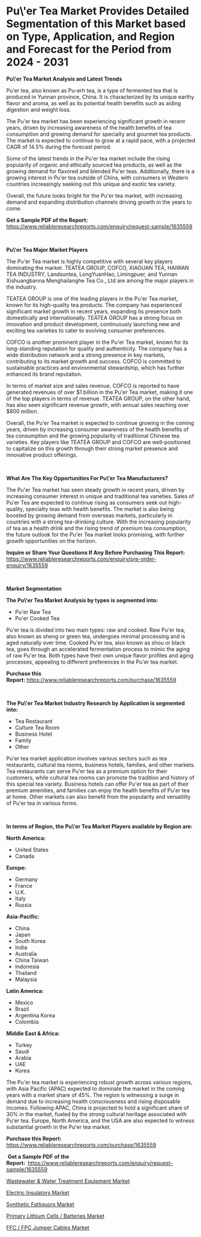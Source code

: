 <p><h1>Pu\'er Tea Market Provides Detailed Segmentation of this Market based on Type, Application, and Region and Forecast for the Period from 2024 - 2031</h1></p><p><strong>Pu\'er Tea Market Analysis and Latest Trends</strong></p>
<p><p>Pu'er tea, also known as Pu-erh tea, is a type of fermented tea that is produced in Yunnan province, China. It is characterized by its unique earthy flavor and aroma, as well as its potential health benefits such as aiding digestion and weight loss.</p><p>The Pu'er tea market has been experiencing significant growth in recent years, driven by increasing awareness of the health benefits of tea consumption and growing demand for specialty and gourmet tea products. The market is expected to continue to grow at a rapid pace, with a projected CAGR of 14.5% during the forecast period.</p><p>Some of the latest trends in the Pu'er tea market include the rising popularity of organic and ethically sourced tea products, as well as the growing demand for flavored and blended Pu'er teas. Additionally, there is a growing interest in Pu'er tea outside of China, with consumers in Western countries increasingly seeking out this unique and exotic tea variety.</p><p>Overall, the future looks bright for the Pu'er tea market, with increasing demand and expanding distribution channels driving growth in the years to come.</p></p>
<p><strong>Get a Sample PDF of the Report:&nbsp;</strong> <a href="https://www.reliableresearchreports.com/enquiry/request-sample/1635559">https://www.reliableresearchreports.com/enquiry/request-sample/1635559</a></p>
<p>&nbsp;</p>
<p><strong>Pu\'er Tea Major Market Players</strong></p>
<p><p>The Pu'er Tea market is highly competitive with several key players dominating the market. TEATEA GROUP, COFCO, XIAGUAN TEA, HAIWAN TEA INDUSTRY, Landsuntea, LongYuanHao, Limingpuer, and Yunnan Xishuangbanna Menghailanghe Tea Co., Ltd are among the major players in the industry.</p><p>TEATEA GROUP is one of the leading players in the Pu'er Tea market, known for its high-quality tea products. The company has experienced significant market growth in recent years, expanding its presence both domestically and internationally. TEATEA GROUP has a strong focus on innovation and product development, continuously launching new and exciting tea varieties to cater to evolving consumer preferences.</p><p>COFCO is another prominent player in the Pu'er Tea market, known for its long-standing reputation for quality and authenticity. The company has a wide distribution network and a strong presence in key markets, contributing to its market growth and success. COFCO is committed to sustainable practices and environmental stewardship, which has further enhanced its brand reputation.</p><p>In terms of market size and sales revenue, COFCO is reported to have generated revenues of over $1 billion in the Pu'er Tea market, making it one of the top players in terms of revenue. TEATEA GROUP, on the other hand, has also seen significant revenue growth, with annual sales reaching over $800 million.</p><p>Overall, the Pu'er Tea market is expected to continue growing in the coming years, driven by increasing consumer awareness of the health benefits of tea consumption and the growing popularity of traditional Chinese tea varieties. Key players like TEATEA GROUP and COFCO are well-positioned to capitalize on this growth through their strong market presence and innovative product offerings.</p></p>
<p>&nbsp;</p>
<p><strong>What Are The Key Opportunities For Pu\'er Tea Manufacturers?</strong></p>
<p><p>The Pu'er Tea market has seen steady growth in recent years, driven by increasing consumer interest in unique and traditional tea varieties. Sales of Pu'er Tea are expected to continue rising as consumers seek out high-quality, specialty teas with health benefits. The market is also being boosted by growing demand from overseas markets, particularly in countries with a strong tea-drinking culture. With the increasing popularity of tea as a health drink and the rising trend of premium tea consumption, the future outlook for the Pu'er Tea market looks promising, with further growth opportunities on the horizon.</p></p>
<p><strong>Inquire or Share Your Questions If Any Before Purchasing This Report:</strong> <a href="https://www.reliableresearchreports.com/enquiry/pre-order-enquiry/1635559">https://www.reliableresearchreports.com/enquiry/pre-order-enquiry/1635559</a></p>
<p>&nbsp;</p>
<p><strong>Market Segmentation</strong></p>
<p><strong>The Pu\'er Tea Market Analysis by types is segmented into:</strong></p>
<p><ul><li>Pu'er Raw Tea</li><li>Pu'er Cooked Tea</li></ul></p>
<p><p>Pu'er tea is divided into two main types: raw and cooked. Raw Pu'er tea, also known as sheng or green tea, undergoes minimal processing and is aged naturally over time. Cooked Pu'er tea, also known as shou or black tea, goes through an accelerated fermentation process to mimic the aging of raw Pu'er tea. Both types have their own unique flavor profiles and aging processes, appealing to different preferences in the Pu'er tea market.</p></p>
<p><strong>Purchase this Report:&nbsp;</strong><a href="https://www.reliableresearchreports.com/purchase/1635559">https://www.reliableresearchreports.com/purchase/1635559</a></p>
<p>&nbsp;</p>
<p><strong>The Pu\'er Tea Market Industry Research by Application is segmented into:</strong></p>
<p><ul><li>Tea Restaurant</li><li>Culture Tea Room</li><li>Business Hotel</li><li>Family</li><li>Other</li></ul></p>
<p><p>Pu'er tea market application involves various sectors such as tea restaurants, cultural tea rooms, business hotels, families, and other markets. Tea restaurants can serve Pu'er tea as a premium option for their customers, while cultural tea rooms can promote the tradition and history of this special tea variety. Business hotels can offer Pu'er tea as part of their premium amenities, and families can enjoy the health benefits of Pu'er tea at home. Other markets can also benefit from the popularity and versatility of Pu'er tea in various forms.</p></p>
<p>&nbsp;</p>
<p><strong>In terms of Region, the Pu\'er Tea Market Players available by Region are:</strong></p>
<p>
    <p> <strong> North America: </strong>
        <ul>
            <li>United States</li>
            <li>Canada</li>
        </ul>
        </p> 
    <p> <strong> Europe: </strong>
        <ul>
            <li>Germany</li>
            <li>France</li>
            <li>U.K.</li>
            <li>Italy</li>
            <li>Russia</li>
        </ul>
        </p> 
    <p> <strong> Asia-Pacific: </strong>
        <ul>
            <li>China</li>
            <li>Japan</li>
            <li>South Korea</li>
            <li>India</li>
            <li>Australia</li>
            <li>China Taiwan</li>
            <li>Indonesia</li>
            <li>Thailand</li>
            <li>Malaysia</li>
        </ul>
        </p> 
    <p> <strong> Latin America: </strong>
        <ul>
            <li>Mexico</li>
            <li>Brazil</li>
            <li>Argentina Korea</li>
            <li>Colombia</li>
        </ul>
        </p> 
    <p> <strong> Middle East & Africa: </strong>
        <ul>
            <li>Turkey</li>
            <li>Saudi</li>
            <li>Arabia</li>
            <li>UAE</li>
            <li>Korea</li>
        </ul>
    </p>
    </p>
<p><p>The Pu'er tea market is experiencing robust growth across various regions, with Asia Pacific (APAC) expected to dominate the market in the coming years with a market share of 45%. The region is witnessing a surge in demand due to increasing health consciousness and rising disposable incomes. Following APAC, China is projected to hold a significant share of 30% in the market, fueled by the strong cultural heritage associated with Pu'er tea. Europe, North America, and the USA are also expected to witness substantial growth in the Pu'er tea market.</p></p>
<p><strong>Purchase this Report: </strong><a href="https://www.reliableresearchreports.com/purchase/1635559">https://www.reliableresearchreports.com/purchase/1635559</a></p>
<p>&nbsp;<strong>Get a Sample PDF of the Report:&nbsp;&nbsp;</strong><a href="https://www.reliableresearchreports.com/enquiry/request-sample/1635559">https://www.reliableresearchreports.com/enquiry/request-sample/1635559</a></p>
<p><strong></strong></p>
<p><p><a href="https://issuu.com/reportprime-2/docs/wastewater-water-treatment-equipment-market-size-2">Wastewater & Water Treatment Equipment Market</a></p><p><a href="https://github.com/nancykennedykellievqfqt2/Market-Research-Report-List-1/blob/main/electric-insulators-market.md">Electric Insulators Market</a></p><p><a href="https://issuu.com/reportprime-2/docs/synthetic-fatliquors-market-size-2030.pptx">Synthetic Fatliquors Market</a></p><p><a href="https://github.com/prosalinda88/Market-Research-Report-List-3/blob/main/primary-lithium-cells-batteries-market.md">Primary Lithium Cells / Batteries Market</a></p><p><a href="https://github.com/NorbertYates/Market-Research-Report-List-3/blob/main/ffc-fpc-jumper-cables-market.md">FFC / FPC Jumper Cables Market</a></p></p>
